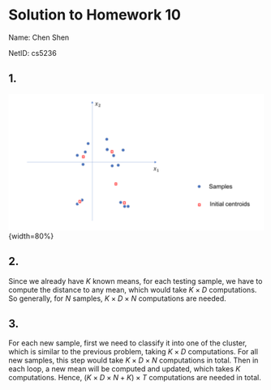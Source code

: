 # Solution to Homework 10

Name: Chen Shen

NetID: cs5236

## 1.

![](image/1.png){width=80%}

## 2.

Since we already have $K$ known means, for each testing sample, we have to compute the distance to any mean, which would take $K\times D$ computations. So generally, for $N$ samples, $K\times D\times N$ computations are needed.

## 3.

For each new sample, first we need to classify it into one of the cluster, which is similar to the previous problem, taking $K\times D$ computations. For all new samples, this step would take $K\times D\times N$ computations in total. Then in each loop, a new mean will be computed and updated, which takes $K$ computations. Hence, $(K\times D\times N + K)\times T$ computations are needed in total.
